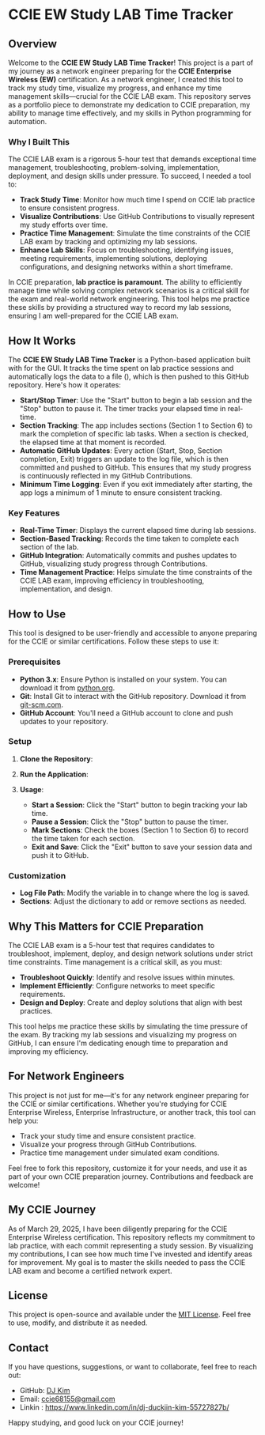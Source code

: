 # CCIE EW Study LAB Time Tracker

## Overview
Welcome to the **CCIE EW Study LAB Time Tracker**! This project is a part of my journey as a network engineer preparing for the **CCIE Enterprise Wireless (EW)** certification. As a network engineer, I created this tool to track my study time, visualize my progress, and enhance my time management skills—crucial for the CCIE LAB exam. This repository serves as a portfolio piece to demonstrate my dedication to CCIE preparation, my ability to manage time effectively, and my skills in Python programming for automation.

### Why I Built This
The CCIE LAB exam is a rigorous 5-hour test that demands exceptional time management, troubleshooting, problem-solving, implementation, deployment, and design skills under pressure. To succeed, I needed a tool to:
- **Track Study Time**: Monitor how much time I spend on CCIE lab practice to ensure consistent progress.
- **Visualize Contributions**: Use GitHub Contributions to visually represent my study efforts over time.
- **Practice Time Management**: Simulate the time constraints of the CCIE LAB exam by tracking and optimizing my lab sessions.
- **Enhance Lab Skills**: Focus on troubleshooting, identifying issues, meeting requirements, implementing solutions, deploying configurations, and designing networks within a short timeframe.

In CCIE preparation, **lab practice is paramount**. The ability to efficiently manage time while solving complex network scenarios is a critical skill for the exam and real-world network engineering. This tool helps me practice these skills by providing a structured way to record my lab sessions, ensuring I am well-prepared for the CCIE LAB exam.

## How It Works
The **CCIE EW Study LAB Time Tracker** is a Python-based application built with  for the GUI. It tracks the time spent on lab practice sessions and automatically logs the data to a file (), which is then pushed to this GitHub repository. Here's how it operates:

- **Start/Stop Timer**: Use the "Start" button to begin a lab session and the "Stop" button to pause it. The timer tracks your elapsed time in real-time.
- **Section Tracking**: The app includes sections (Section 1 to Section 6) to mark the completion of specific lab tasks. When a section is checked, the elapsed time at that moment is recorded.
- **Automatic GitHub Updates**: Every action (Start, Stop, Section completion, Exit) triggers an update to the log file, which is then committed and pushed to GitHub. This ensures that my study progress is continuously reflected in my GitHub Contributions.
- **Minimum Time Logging**: Even if you exit immediately after starting, the app logs a minimum of 1 minute to ensure consistent tracking.

### Key Features
- **Real-Time Timer**: Displays the current elapsed time during lab sessions.
- **Section-Based Tracking**: Records the time taken to complete each section of the lab.
- **GitHub Integration**: Automatically commits and pushes updates to GitHub, visualizing study progress through Contributions.
- **Time Management Practice**: Helps simulate the time constraints of the CCIE LAB exam, improving efficiency in troubleshooting, implementation, and design.

## How to Use
This tool is designed to be user-friendly and accessible to anyone preparing for the CCIE or similar certifications. Follow these steps to use it:

### Prerequisites
- **Python 3.x**: Ensure Python is installed on your system. You can download it from [python.org](https://www.python.org/downloads/).
- **Git**: Install Git to interact with the GitHub repository. Download it from [git-scm.com](https://git-scm.com/).
- **GitHub Account**: You'll need a GitHub account to clone and push updates to your repository.

### Setup
1. **Clone the Repository**:
   

2. **Run the Application**:
   

3. **Usage**:
   - **Start a Session**: Click the "Start" button to begin tracking your lab time.
   - **Pause a Session**: Click the "Stop" button to pause the timer.
   - **Mark Sections**: Check the boxes (Section 1 to Section 6) to record the time taken for each section.
   - **Exit and Save**: Click the "Exit" button to save your session data and push it to GitHub.

### Customization
- **Log File Path**: Modify the  variable in  to change where the log is saved.
- **Sections**: Adjust the  dictionary to add or remove sections as needed.

## Why This Matters for CCIE Preparation
The CCIE LAB exam is a 5-hour test that requires candidates to troubleshoot, implement, deploy, and design network solutions under strict time constraints. Time management is a critical skill, as you must:
- **Troubleshoot Quickly**: Identify and resolve issues within minutes.
- **Implement Efficiently**: Configure networks to meet specific requirements.
- **Design and Deploy**: Create and deploy solutions that align with best practices.

This tool helps me practice these skills by simulating the time pressure of the exam. By tracking my lab sessions and visualizing my progress on GitHub, I can ensure I'm dedicating enough time to preparation and improving my efficiency.

## For Network Engineers
This project is not just for me—it's for any network engineer preparing for the CCIE or similar certifications. Whether you're studying for CCIE Enterprise Wireless, Enterprise Infrastructure, or another track, this tool can help you:
- Track your study time and ensure consistent practice.
- Visualize your progress through GitHub Contributions.
- Practice time management under simulated exam conditions.

Feel free to fork this repository, customize it for your needs, and use it as part of your own CCIE preparation journey. Contributions and feedback are welcome!

## My CCIE Journey
As of March 29, 2025, I have been diligently preparing for the CCIE Enterprise Wireless certification. This repository reflects my commitment to lab practice, with each commit representing a study session. By visualizing my contributions, I can see how much time I've invested and identify areas for improvement. My goal is to master the skills needed to pass the CCIE LAB exam and become a certified network expert.

## License
This project is open-source and available under the [MIT License](LICENSE). Feel free to use, modify, and distribute it as needed.

## Contact
If you have questions, suggestions, or want to collaborate, feel free to reach out:
- GitHub: [DJ Kim](https://github.com/Duckjinkim)
- Email: [ccie68155@gmail.com](mailto:ccie68155@gmail.com)
- Linkin : https://www.linkedin.com/in/dj-duckjin-kim-55727827b/

Happy studying, and good luck on your CCIE journey!
